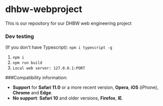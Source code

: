 # dhbw-webproject
This is our repository for our DHBW web engineering project

### Dev testing

(If you don't have Typescript):
```npm i typescript -g```

1. ```npm i```
2. ```npm run build```
3. ```Local web server: 127.0.0.1:PORT```


###Compatibility information:

- **Support** for  **Safari 11.0** or a more recent version, **Opera**, **iOS** (iPhone), **Chrome** and **Edge**.
- **No support**: **Safari 10** and older versions, **Firefox**, **IE**.
